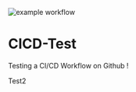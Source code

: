 ![example workflow](https://github.com/.github/workflows/maven.yml/badge.svg)

# CICD-Test
Testing a CI/CD Workflow on Github !

Test2
